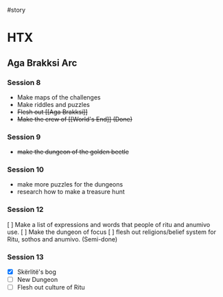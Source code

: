 #story  
# HTX
## Aga Brakksi Arc
### Session 8
- Make maps of the challenges
- Make riddles and puzzles
- ~~Flesh out [[Aga Brakksi]]~~
- ~~Make the crew of [[World's End]] (Done)~~

### Session 9
- ~~make the dungeon of the golden beetle~~

### Session 10
- make more puzzles for the dungeons
- research how to make a treasure hunt

### Session 12
[ ] Make a list of expressions and words that people of ritu and anumivo use.
[ ] Make the dungeon of focus
[ ] flesh out religions/belief system for Ritu, sothos and anumivo. (Semi-done)

### Session 13
- [x] Skërlitë's bog
- [ ] New Dungeon
- [ ] Flesh out culture of Ritu
